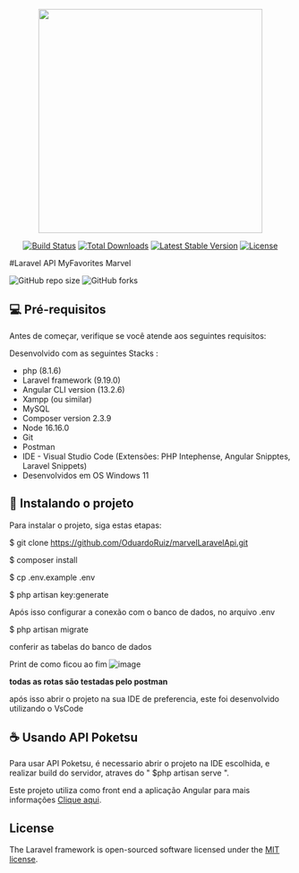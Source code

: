 <p align="center"><a href="https://laravel.com" target="_blank"><img src="https://raw.githubusercontent.com/laravel/art/master/logo-lockup/5%20SVG/2%20CMYK/1%20Full%20Color/laravel-logolockup-cmyk-red.svg" width="400"></a></p>

<p align="center">
<a href="https://travis-ci.org/laravel/framework"><img src="https://travis-ci.org/laravel/framework.svg" alt="Build Status"></a>
<a href="https://packagist.org/packages/laravel/framework"><img src="https://img.shields.io/packagist/dt/laravel/framework" alt="Total Downloads"></a>
<a href="https://packagist.org/packages/laravel/framework"><img src="https://img.shields.io/packagist/v/laravel/framework" alt="Latest Stable Version"></a>
<a href="https://packagist.org/packages/laravel/framework"><img src="https://img.shields.io/packagist/l/laravel/framework" alt="License"></a>
</p>

#Laravel API MyFavorites Marvel

![GitHub repo size](https://img.shields.io/github/repo-size/OduardoRuiz/PokemonLaravelApi?style=for-the-badge)
![GitHub forks](https://img.shields.io/github/forks/OduardoRuiz/PokemonLaravelApi?style=for-the-badge)



## 💻 Pré-requisitos

Antes de começar, verifique se você atende aos seguintes requisitos:

Desenvolvido com as seguintes Stacks : 
* php (8.1.6)
* Laravel framework (9.19.0)
* Angular CLI version (13.2.6)
* Xampp (ou similar)
* MySQL
* Composer version 2.3.9
* Node 16.16.0
* Git
* Postman
* IDE - Visual Studio Code (Extensões: PHP Intephense, Angular Snipptes, Laravel Snippets)
* Desenvolvidos em OS Windows 11


## 🚀 Instalando o projeto

Para instalar o projeto, siga estas etapas:

$ git clone https://github.com/OduardoRuiz/marvelLaravelApi.git

$ composer install

$ cp .env.example .env

$ php artisan key:generate

Após isso configurar a conexão com o banco de dados, no arquivo .env

$ php artisan migrate

conferir as tabelas do banco de dados

Print de como ficou ao fim
![image](https://user-images.githubusercontent.com/59852595/178585582-2470950e-1af7-44d1-a420-d01e6952d461.png)


**todas as rotas são testadas pelo postman**


após isso abrir o projeto na sua IDE de preferencia, este foi desenvolvido utilizando o VsCode


## ☕ Usando API Poketsu

Para usar API Poketsu, é necessario abrir o projeto na IDE escolhida, e realizar build do servidor, atraves do " $php artisan serve ".






Este projeto utiliza como front end a aplicação Angular  para mais informações <a href="https://github.com/OduardoRuiz/PI4pokemon">Clique aqui</a>.


## License

The Laravel framework is open-sourced software licensed under the [MIT license](https://opensource.org/licenses/MIT).
